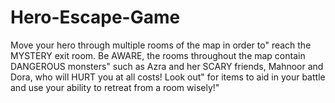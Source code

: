 # Hero-Escape-Game
Move your hero through multiple rooms of the map in order to" reach the MYSTERY exit room. Be AWARE, the rooms throughout the map contain DANGEROUS monsters" such as Azra and her SCARY friends, Mahnoor and Dora, who will HURT you at all costs! Look out" for items to aid in your battle and use your ability to retreat from a room wisely!"
